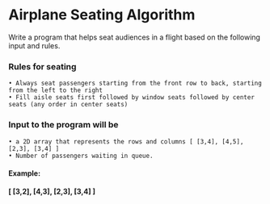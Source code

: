 # Airplane Seating Algorithm

Write a program that helps seat audiences in a flight based on the
following input and rules.

### Rules for seating
    • Always seat passengers starting from the front row to back, starting from the left to the right
    • Fill aisle seats first followed by window seats followed by center seats (any order in center seats)

### Input to the program will be
    • a 2D array that represents the rows and columns [ [3,4], [4,5], [2,3], [3,4] ]
    • Number of passengers waiting in queue.

#### Example:
**[ [3,2], [4,3], [2,3], [3,4] ]**
